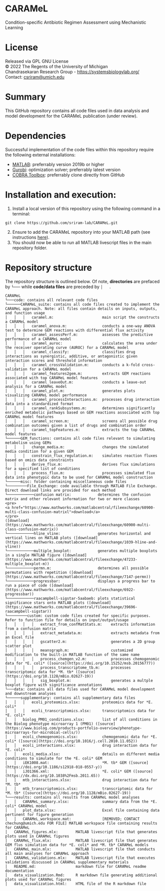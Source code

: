 # CARAMeL
Condition-specific Antibiotic Regimen Assessment using Mechanistic Learning

# License
Released via GPL GNU License  
&copy; 2022 The Regents of the University of Michigan  
Chandrasekaran Research Group - https://systemsbiologylab.org/  
Contact: csriram@umich.edu  

# Summary
This GitHub repository contains all code files used in data analysis and model development for the CARAMeL publication (under review). 

# Dependencies
Successful implementation of the code files within this repository require the following external installations: 
- [MATLAB](https://www.mathworks.com/products/matlab.html): preferrably version 2019b or higher
- [Gurobi](https://www.gurobi.com/): optimization solver; preferrably latest version
- [COBRA Toolbox](https://github.com/opencobra/cobratoolbox): preferrably clone directly from GitHub

# Installation and execution: 
1. Install a local version of this repository using the following command in a terminal: 
```
git clone https://github.com/sriram-lab/CARAMeL.git
```
2. Ensure to add the CARAMeL repository into your MATLAB path (see instructions [here](https://www.mathworks.com/help/matlab/matlab_env/add-remove-or-reorder-folders-on-the-search-path.html)). 
3. You should now be able to run all MATLAB livescript files in the main repository folder.

# Repository structure
The repository structure is outlined below. Of note, **directories** are prefaced by `└───` while **code/data files** are preceded by `│   `. 
```
CARAMeL
└───code: contains all relevant code files
└──────CARAMeL_suite: contains all code files created to implement the CARAMeL approach. Note: all files contain details on inputs, outputs, and function usage
│   │   │   caramel.m:                      main script the constructs a CARAMeL model
│   │   │   caramel_anova.m:                conducts a one-way ANOVA test to determine GEM reactions with differential flux activity 
│   │   │   caramel_assessPerf.m:           assesses the predictive performance of a CARAMeL model
│   │   │   caramel_auroc:                  calculates the area under the receiver operating curve (AUROC) for a CARAMeL model 
│   │   │   caramel_classify:               classifies drug interactions as synergistic, additive, or antagonistic given interaction scores and threshold information
│   │   │   caramel_crossValidation.m:      conducts a k-fold cross-validation for a CARAMeL model
│   │   │   caramel_features2gem.m:         extracts GEM reactions associated with top CARAMeL model features
│   │   │   caramel_leaveOut.m:             conducts a leave-out analysis for a CARAMeL model
│   │   │   caramel_plot.m:                 generates plots visualizing CARAMeL model performance
│   │   │   caramel_processInteractions.m:  processes drug interaction data into a standardized format
│   │   │   caramel_rankSubsystems.m:       determines significantly enriched metabolic pathways based on GEM reactions associated with top CARAMeL model features
│   │   │   caramel_screen.m:               screens all possible drug combination outcomes given a list of drugs and combination order
│   │   │   caramel_topFeatures.m:          extracts the top CARAMeL model features 
└──────GEM_functions: contains all code files relevant to simulating metabolism using GEMs
│   │   │   change_media.m:                 changes the simulated media condition for a given GEM
│   │   │   constrain_flux_regulation.m:    simulates reaction fluxes based on omics data constraints
│   │   │   derive_flux.m:                  derives flux simulations for a specified list of conditions
│   │   │   process_flux.m:                 processes simulated flux data into phenotypic data to be used for CARAMeL model construction
└──────misc: folder containing miscellaneous code files
└─────────File_Exchange: code available through MATLAB File Exchange. Direct download links are provided for each method
└────────────confusion matrix:            determines the confusion matrix and other relevant information for two or more classes 
<pre>
<a href="https://www.mathworks.com/matlabcentral/fileexchange/60900-multi-class-confusion-matrixl">download</a>
</pre>
([download](https://www.mathworks.com/matlabcentral/fileexchange/60900-multi-class-confusion-matrix))
└────────────hline_vline:                 generates horizontal and vertical lines on MATLAB plots ([download](https://www.mathworks.com/matlabcentral/fileexchange/1039-hline-and-vline))
└────────────multiple_boxplot:            generates multiple boxplots in a single MATLAB figure ([download](https://www.mathworks.com/matlabcentral/fileexchange/47233-multiple_boxplot-m))
└────────────permn.m:                     determines all possible permutations with repetition ([download](https://www.mathworks.com/matlabcentral/fileexchange/7147-permn))
└────────────progressbar:                 displays a progress bar to run a piece of code ([download](https://www.mathworks.com/matlabcentral/fileexchange/6922-progressbar))
└────────────raacampbell-sigstar-5aabaeb: plots statistical significance stars onto MATLAB plots ([download](https://www.mathworks.com/matlabcentral/fileexchange/39696-raacampbell-sigstar))
└─────────custom: custom code files created for specific purposes. Refer to function file for details on input/output/usage
│   │   │   │   extract_from_confMatStats.m:    extracts information from a confusion matrix
│   │   │   │   extract_metadata.m:             extracts metadata from an Excel file
│   │   │   │   gscatter2.m:                    generates a 2D group scatter plot
│   │   │   │   meansgraph.m:                   customized modification to the built-in MATLAB function of the same name
│   │   │   │   process_chemgen_v2.m:           processes chemogenomic data for *E. coli* ([source](https://doi.org/10.15252/msb.20156777))
│   │   │   │   process_transcriptome_tb.m:     processes transcriptomic data for *M. tb* ([source](https://doi.org/10.1128/mBio.02627-19))
│   │   │   │   sig_boxplot.m:                  generates a multple boxplot figure with significance annotations
└───data: contains all data files used for CARAMeL model development and downstream analyses
└──────supplementary: contains all supplementary data files
│   │   │   ecoli_proteomics.xlsx:          proteomics data for *E. coli*
│   │   │   ecoli_transcriptomics.xlsx:     transcriptomics data for *E. coli*
│   │   biolog_PM01_conditions.xlsx:        list of all conditions in the Biolog phenotype microarray 1 (PM01) ([source](https://www.biolog.com/products-portfolio-overview/phenotype-microarrays-for-microbial-cells/))
│   │   ecoli_chemogenomics.xlsx:           chemogenomic data for *E. coli* ([source](https://doi.org/10.1016/j.cell.2010.11.052))
│   │   ecoli_interactions.xlsx:            drug interaction data for *E. coli*
│   │   ecoli_media.xlsx:                   details on different media conditions to simulate for the *E. coli* GEM
│   │   iEK1008.mat:                        *M. tb* GEM ([source](https://doi.org/10.1186/s12918-018-0557-y))
│   │   iJO1366.xml:                        *E. coli* GEM ([source](https://dx.doi.org/10.1038%2Fmsb.2011.65))
│   │   mtb_interactions.xlsx:              drug interaction data for *M. tb*
│   │   mtb_transcriptomics.xlsx:           transcriptomic data for *M. tb* ([source](https://doi.org/10.1128/mBio.02627-19))
└───results: contains all results from CARAMeL model analyses
│   │   CARAMeL_summary.xlsx:               summary data from the *E. coli* CARAMeL model
│   │   plot_data.xlsx:                     Excel file containing data pertinent for figure generation
│   │   CARAMeL_workspace.mat:              [REMOVED; CONTACT chechung@umich.edu FOR FILE] MATLAB workspace file containing results for CARAMeL
│   CARAMeL_figures.mlx:        MATLAB livescript file that generates plots used in CARAMeL figures
│   CARAMeL_flux.mlx:           MATLAB livescript file that generates GEM flus simulation data for *E. coli* and *M. tb* CARAMeL models
│   CARAMeL_main.mlx:           MATLAB livescript file that conducts all main analyses for CARAMeL approach
│   CARAMeL_validations.mlx:    MATLAB livescript file that executes validations discussed in CARAMeL supplementary materials
│   README.md:                  markdown file for CARAMeL readme documentation
│   data_visualization.Rmd:     R markdown file generating additional plots used for CARAMeL figures
│   data_visualization.html:    HTML file of the R markdown file
```

